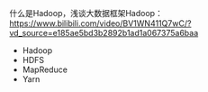 
什么是Hadoop，浅谈大数据框架Hadoop：
https://www.bilibili.com/video/BV1WN411Q7wC/?vd_source=e185ae5bd3b2892b1ad1a067375a6baa
- Hadoop
- HDFS
- MapReduce
- Yarn




